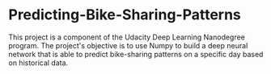 # Predicting-Bike-Sharing-Patterns
This project is a component of the Udacity Deep Learning Nanodegree program. The project's objective is to use Numpy to build a deep neural network that is able to predict bike-sharing patterns on a specific day based on historical data.
